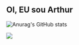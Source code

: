## OI, EU sou Arthur

![Anurag's GitHub stats](https://github-readme-stats.vercel.app/api?username=CarlosArthurM&show_icons=true)

<img src="https://cdn.jsdelivr.net/gh/devicons/devicon@latest/icons/python/python-original.svg" />
